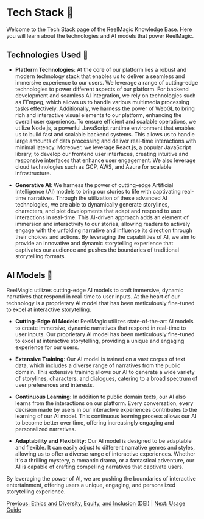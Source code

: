 # Tech Stack 🔧

Welcome to the Tech Stack page of the ReelMagic Knowledge Base. Here you will learn about the technologies and AI models that power ReelMagic.

## Technologies Used 🧰

- **Platform Technologies**: At the core of our platform lies a robust and modern technology stack that enables us to deliver a seamless and immersive experience to our users. We leverage a range of cutting-edge technologies to power different aspects of our platform. For backend development and seamless AI integration, we rely on technologies such as FFmpeg, which allows us to handle various multimedia processing tasks effectively. Additionally, we harness the power of WebGL to bring rich and interactive visual elements to our platform, enhancing the overall user experience. To ensure efficient and scalable operations, we utilize Node.js, a powerful JavaScript runtime environment that enables us to build fast and scalable backend systems. This allows us to handle large amounts of data processing and deliver real-time interactions with minimal latency. Moreover, we leverage React.js, a popular JavaScript library, to develop our frontend user interfaces, creating intuitive and responsive interfaces that enhance user engagement. We also leverage cloud technologies such as GCP, AWS, and Azure for scalable infrastructure.

- **Generative AI**: We harness the power of cutting-edge Artificial Intelligence (AI) models to bring our stories to life with captivating real-time narratives. Through the utilization of these advanced AI technologies, we are able to dynamically generate storylines, characters, and plot developments that adapt and respond to user interactions in real-time. This AI-driven approach adds an element of immersion and interactivity to our stories, allowing readers to actively engage with the unfolding narrative and influence its direction through their choices and actions. By leveraging the capabilities of AI, we aim to provide an innovative and dynamic storytelling experience that captivates our audience and pushes the boundaries of traditional storytelling formats.


## AI Models 🧠

ReelMagic utilizes cutting-edge AI models to craft immersive, dynamic narratives that respond in real-time to user inputs. At the heart of our technology is a proprietary AI model that has been meticulously fine-tuned to excel at interactive storytelling.

- **Cutting-Edge AI Models**: ReelMagic utilizes state-of-the-art AI models to create immersive, dynamic narratives that respond in real-time to user inputs. Our proprietary AI model has been meticulously fine-tuned to excel at interactive storytelling, providing a unique and engaging experience for our users.

- **Extensive Training**: Our AI model is trained on a vast corpus of text data, which includes a diverse range of narratives from the public domain. This extensive training allows our AI to generate a wide variety of storylines, characters, and dialogues, catering to a broad spectrum of user preferences and interests.

- **Continuous Learning**: In addition to public domain texts, our AI also learns from the interactions on our platform. Every conversation, every decision made by users in our interactive experiences contributes to the learning of our AI model. This continuous learning process allows our AI to become better over time, offering increasingly engaging and personalized narratives.

- **Adaptability and Flexibility**: Our AI model is designed to be adaptable and flexible. It can easily adjust to different narrative genres and styles, allowing us to offer a diverse range of interactive experiences. Whether it's a thrilling mystery, a romantic drama, or a fantastical adventure, our AI is capable of crafting compelling narratives that captivate users.

By leveraging the power of AI, we are pushing the boundaries of interactive entertainment, offering users a unique, engaging, and personalized storytelling experience.


[Previous: Ethics and Diversity, Equity, and Inclusion (DEI)](https://github.com/rushtix/reelmagic/blob/main/docs/ethics-dei.md) | [Next: Usage Guide](https://github.com/rushtix/reelmagic/blob/main/docs/usage-guide.md)


